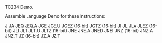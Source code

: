 TC234 Demo.

Assemble Language Demo for these Instructions:

J
JA
JEQ
JEQ.A
JGE
JGE.U
JGEZ (16-bit)
JGTZ (16-bit)
JI
JL
JLA
JLEZ (16-bit)
JLI
JLT
JLT.U
JLTZ (16-bit)
JNE
JNE.A
JNED
JNEI
JNZ (16-bit)
JNZ.A
JNZ.T
JZ (16-bit)
JZ.A
JZ.T 
